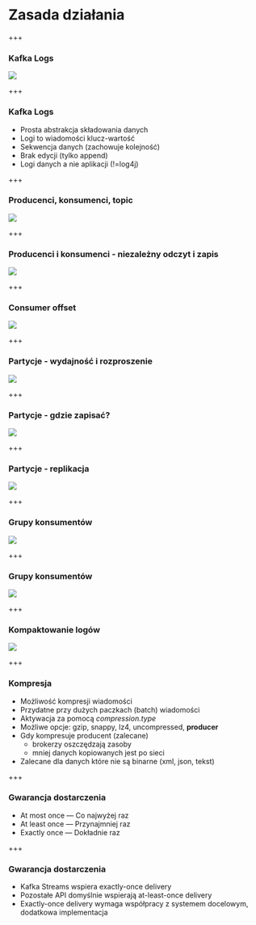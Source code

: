 
# Zasada działania


+++
### Kafka Logs
![](assets/img/how-it-works/log.png)



+++
### Kafka Logs
* Prosta abstrakcja składowania danych
* Logi to wiadomości klucz-wartość
* Sekwencja danych (zachowuje kolejność)
* Brak edycji (tylko append)
* Logi danych a nie aplikacji (!=log4j)



+++
### Producenci, konsumenci, topic
![](assets/img/how-it-works/kafka-architecture.png)



+++
### Producenci i konsumenci - niezależny odczyt i zapis
![](assets/img/how-it-works/log_subscription.png)



+++
### Consumer offset
<!-- .slide: class="imagecentersize50" -->
![](assets/img/how-it-works/log_consumer.png)



+++
### Partycje - wydajność i rozproszenie
![](assets/img/how-it-works/partitioned_log.png)



+++
### Partycje - gdzie zapisać?
![](assets/img/how-it-works/log_anatomy.png)



+++
### Partycje - replikacja
![](assets/img/how-it-works/replication.jpg)



+++
### Grupy konsumentów
![](assets/img/how-it-works/consumer-group.png)



+++
### Grupy konsumentów
![](assets/img/how-it-works/consumer-groups.png)



+++
### Kompaktowanie logów
![](assets/img/how-it-works/log_compaction_0.png)



+++
### Kompresja
* Możliwość kompresji wiadomości
* Przydatne przy dużych paczkach (batch) wiadomości
* Aktywacja za pomocą *compression.type*
* Możliwe opcje: gzip, snappy, lz4, uncompressed, **producer**
* Gdy kompresuje producent (zalecane)
    * brokerzy oszczędzają zasoby
    * mniej danych kopiowanych jest po sieci
* Zalecane dla danych które nie są binarne (xml, json, tekst)



+++
### Gwarancja dostarczenia
* At most once — Co najwyżej raz
* At least once — Przynajmniej raz
* Exactly once — Dokładnie raz



+++
### Gwarancja dostarczenia
* Kafka Streams wspiera exactly-once delivery 
* Pozostałe API domyślnie wspierają at-least-once delivery
* Exactly-once delivery wymaga współpracy z systemem docelowym, dodatkowa implementacja
